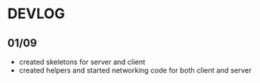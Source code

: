 # DEVLOG

## 01/09
- created skeletons for server and client
- created helpers and started networking code for both client and server

